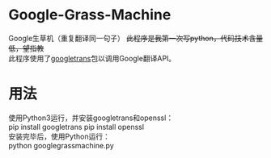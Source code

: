 # Google-Grass-Machine
Google生草机（重复翻译同一句子）
~~此程序是我第一次写python，代码技术含量低，望指教~~  
此程序使用了[googletrans](https://pypi.python.org/pypi/googletrans)包以调用Google翻译API。  
# 用法
使用Python3运行，并安装googletrans和openssl：  
    pip install googletrans
    pip install openssl  
安装完毕后，使用Python运行：  
    python googlegrassmachine.py

